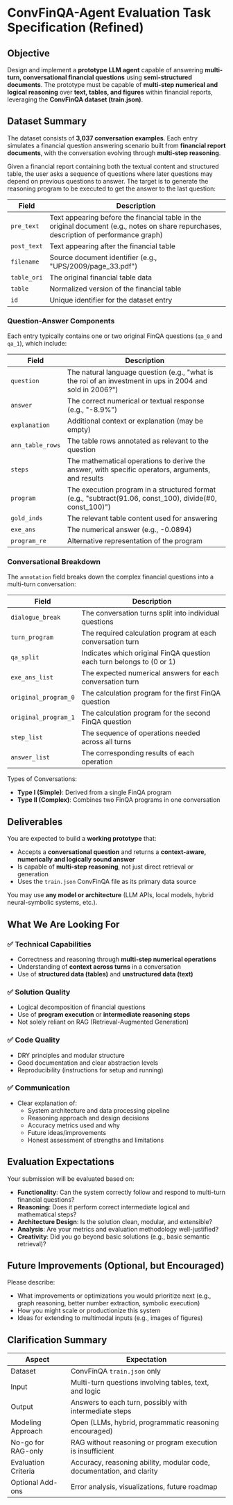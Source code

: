 # ConvFinQA-Agent Evaluation Task Specification (Refined)

## Objective

Design and implement a **prototype LLM agent** capable of answering **multi-turn, conversational financial questions** using **semi-structured documents**. The prototype must be capable of **multi-step numerical and logical reasoning** over **text, tables, and figures** within financial reports, leveraging the **ConvFinQA dataset (train.json)**.

## Dataset Summary

The dataset consists of **3,037 conversation examples**. Each entry simulates a financial question answering scenario built from **financial report documents**, with the conversation evolving through **multi-step reasoning**.

Given a financial report containing both the textual content and structured table, the user asks a sequence of questions where later questions may depend on previous questions to answer. The target is to generate the reasoning program to be executed to get the answer to the last question:

| Field | Description |
|-------|-------------|
| `pre_text` | Text appearing before the financial table in the original document (e.g., notes on share repurchases, description of performance graph) |
| `post_text` | Text appearing after the financial table |
| `filename` | Source document identifier (e.g., "UPS/2009/page_33.pdf") |
| `table_ori` | The original financial table data |
| `table` | Normalized version of the financial table |
| `id` | Unique identifier for the dataset entry |

### Question-Answer Components

Each entry typically contains one or two original FinQA questions (`qa_0` and `qa_1`), which include:

| Field | Description |
|-------|-------------|
| `question` | The natural language question (e.g., "what is the roi of an investment in ups in 2004 and sold in 2006?") |
| `answer` | The correct numerical or textual response (e.g., "-8.9%") |
| `explanation` | Additional context or explanation (may be empty) |
| `ann_table_rows` | The table rows annotated as relevant to the question |
| `steps` | The mathematical operations to derive the answer, with specific operators, arguments, and results |
| `program` | The execution program in a structured format (e.g., "subtract(91.06, const_100), divide(#0, const_100)") |
| `gold_inds` | The relevant table content used for answering |
| `exe_ans` | The numerical answer (e.g., -0.0894) |
| `program_re` | Alternative representation of the program |

### Conversational Breakdown

The `annotation` field breaks down the complex financial questions into a multi-turn conversation:

| Field | Description |
|-------|-------------|
| `dialogue_break` | The conversation turns split into individual questions |
| `turn_program` | The required calculation program at each conversation turn |
| `qa_split` | Indicates which original FinQA question each turn belongs to (0 or 1) |
| `exe_ans_list` | The expected numerical answers for each conversation turn |
| `original_program_0` | The calculation program for the first FinQA question |
| `original_program_1` | The calculation program for the second FinQA question |
| `step_list` | The sequence of operations needed across all turns |
| `answer_list` | The corresponding results of each operation |

Types of Conversations:
* **Type I (Simple)**: Derived from a single FinQA program
* **Type II (Complex)**: Combines two FinQA programs in one conversation

## Deliverables

You are expected to build a **working prototype** that:
* Accepts a **conversational question** and returns a **context-aware, numerically and logically sound answer**
* Is capable of **multi-step reasoning**, not just direct retrieval or generation
* Uses the `train.json` ConvFinQA file as its primary data source

You may use **any model or architecture** (LLM APIs, local models, hybrid neural-symbolic systems, etc.).

## What We Are Looking For

### ✅ Technical Capabilities
* Correctness and reasoning through **multi-step numerical operations**
* Understanding of **context across turns** in a conversation
* Use of **structured data (tables)** and **unstructured data (text)**

### ✅ Solution Quality
* Logical decomposition of financial questions
* Use of **program execution** or **intermediate reasoning steps**
* Not solely reliant on RAG (Retrieval-Augmented Generation)

### ✅ Code Quality
* DRY principles and modular structure
* Good documentation and clear abstraction levels
* Reproducibility (instructions for setup and running)

### ✅ Communication
* Clear explanation of:
   * System architecture and data processing pipeline
   * Reasoning approach and design decisions
   * Accuracy metrics used and why
   * Future ideas/improvements
   * Honest assessment of strengths and limitations

## Evaluation Expectations

Your submission will be evaluated based on:
* **Functionality**: Can the system correctly follow and respond to multi-turn financial questions?
* **Reasoning**: Does it perform correct intermediate logical and mathematical steps?
* **Architecture Design**: Is the solution clean, modular, and extensible?
* **Analysis**: Are your metrics and evaluation methodology well-justified?
* **Creativity**: Did you go beyond basic solutions (e.g., basic semantic retrieval)?

## Future Improvements (Optional, but Encouraged)

Please describe:
* What improvements or optimizations you would prioritize next (e.g., graph reasoning, better number extraction, symbolic execution)
* How you might scale or productionize this system
* Ideas for extending to multimodal inputs (e.g., images of figures)

## Clarification Summary

| Aspect | Expectation |
|--------|-------------|
| Dataset | ConvFinQA `train.json` only |
| Input | Multi-turn questions involving tables, text, and logic |
| Output | Answers to each turn, possibly with intermediate steps |
| Modeling Approach | Open (LLMs, hybrid, programmatic reasoning encouraged) |
| No-go for RAG-only | RAG without reasoning or program execution is insufficient |
| Evaluation Criteria | Accuracy, reasoning ability, modular code, documentation, and clarity |
| Optional Add-ons | Error analysis, visualizations, future roadmap |

